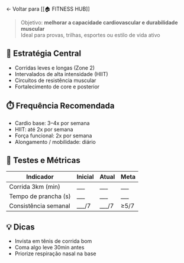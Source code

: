 ← Voltar para [[🏠 FITNESS HUB]]

> Objetivo: **melhorar a capacidade cardiovascular e durabilidade muscular**  
> Ideal para provas, trilhas, esportes ou estilo de vida ativo

## 💨 Estratégia Central

- Corridas leves e longas (Zone 2)
- Intervalados de alta intensidade (HIIT)
- Circuitos de resistência muscular
- Fortalecimento de core e posterior

## ⏱️ Frequência Recomendada

- Cardio base: 3–4x por semana
- HIIT: até 2x por semana
- Força funcional: 2x por semana
- Alongamento / mobilidade: diário

## 🧪 Testes e Métricas

| Indicador            | Inicial | Atual | Meta |
| -------------------- | ------- | ----- | ---- |
| Corrida 3km (min)    | ___     | ___   | ___  |
| Tempo de prancha (s) | ___     | ___   | ___  |
| Consistência semanal | ___/7   | ___/7 | ≥5/7 |

## 💡 Dicas

- Invista em tênis de corrida bom
- Coma algo leve 30min antes
- Priorize respiração nasal na base
